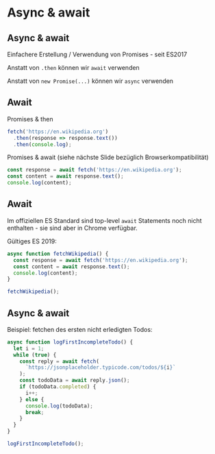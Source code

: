 # Async & await

## Async & await

Einfachere Erstellung / Verwendung von Promises - seit ES2017

Anstatt von `.then` können wir `await` verwenden

Anstatt von `new Promise(...)` können wir `async` verwenden

## Await

Promises & then

```js
fetch('https://en.wikipedia.org')
  .then(response => response.text())
  .then(console.log);
```

Promises & await (siehe nächste Slide bezüglich Browserkompatibilität)

```js
const response = await fetch('https://en.wikipedia.org');
const content = await response.text();
console.log(content);
```

## Await

Im offiziellen ES Standard sind top-level `await` Statements noch nicht enthalten - sie sind aber in Chrome verfügbar.

Gültiges ES 2019:

```js
async function fetchWikipedia() {
  const response = await fetch('https://en.wikipedia.org');
  const content = await response.text();
  console.log(content);
}

fetchWikipedia();
```

## Async & await

Beispiel: fetchen des ersten nicht erledigten Todos:

```js
async function logFirstIncompleteTodo() {
  let i = 1;
  while (true) {
    const reply = await fetch(
      `https://jsonplaceholder.typicode.com/todos/${i}`
    );
    const todoData = await reply.json();
    if (todoData.completed) {
      i++;
    } else {
      console.log(todoData);
      break;
    }
  }
}

logFirstIncompleteTodo();
```
